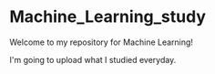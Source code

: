 # Machine_Learning_study
Welcome to my repository for Machine Learning!

I'm going to upload what I studied everyday.
